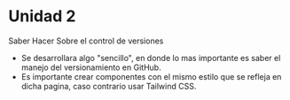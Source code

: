 # Unidad 2
Saber Hacer Sobre el control de versiones
- Se desarrollara algo "sencillo", en donde lo mas importante es saber el manejo del versionamiento en GitHub.
- Es importante crear componentes con el mismo estilo que se refleja en dicha pagina, caso contrario usar Tailwind CSS.
